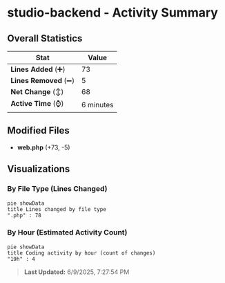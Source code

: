 # studio-backend - Activity Summary 

## Overall Statistics

| Stat                   | Value                                                             |
| ---------------------- | ----------------------------------------------------------------- |
| **Lines Added** (➕)   | 73                                          |
| **Lines Removed** (➖) | 5                                        |
| **Net Change** (↕)    | 68                |
| **Active Time** (⌚)   | 6 minutes |


## Modified Files
- **web.php** (+73, -5)

## Visualizations

### By File Type (Lines Changed)

```mermaid
pie showData
title Lines changed by file type
".php" : 78
```

### By Hour (Estimated Activity Count)

```mermaid
pie showData
title Coding activity by hour (count of changes)
"19h" : 4
```


> **Last Updated:** 6/9/2025, 7:27:54 PM